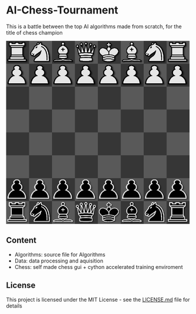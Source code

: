 # AI-Chess-Tournament

This is a battle between the top AI algorithms made from scratch, for the title of chess champion

<p align="left">
  <img src="https://github.com/Gregory-Eales/AI-Chess-Tournament/blob/master/Chess/example_game.png" width="500"/>
</p>

## Content
* Algorithms: source file for Algorithms
* Data: data processing and aquisition
* Chess: self made chess gui + cython accelerated training enviroment
## License

This project is licensed under the MIT License - see the [LICENSE.md](LICENSE.md) file for details


